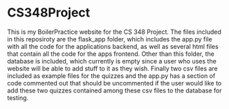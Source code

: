 # CS348Project

This is my BoilerPractice website for the CS 348 Project. The files included in this reposiroty are the flask_app folder, which includes the app.py file with all the code for the applications backend, as well as several html files that contain all the code for the apps frontend. Other than this folder, the database is included, which currently is empty since a user who uses the website will be able to add stuff to it as they wish. Finally two csv files are included as example files for the quizzes and the app.py has a section of code commented out that should be uncommented if the user would like to add these two quizzes contained among these csv files to the database for testing. 

